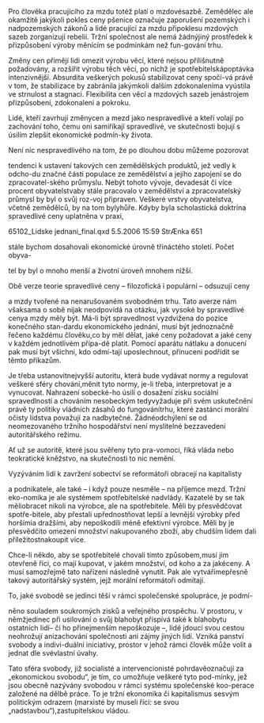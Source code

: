 
Pro člověka pracujícího za mzdu totéž platí o mzdovésazbě. Zemědělec ale okamžitě jakýkoli pokles ceny pšenice označuje zaporušení pozemských i nadpozemských zákonů a lidé pracující za mzdu připoklesu mzdových sazeb zorganizují rebelii. Tržní společnost ale nemá žádnýjiný prostředek k přizpůsobení výroby měnícím se podmínkám než fun-gování trhu.

Změny cen přimějí lidi omezit výrobu věcí, které nejsou přílišnutně požadovány, a rozšířit výrobu těch věcí, po nichž je spotřebitelskápoptávka intenzivnější. Absurdita veškerých pokusů stabilizovat ceny spočí-vá právě v tom, že stabilizace by zabránila jakýmkoli dalším zdokonaleníma vyústila ve strnulost a stagnaci. Flexibilita cen věcí a mzdových sazeb jenástrojem přizpůsobení, zdokonalení a pokroku.

Lidé, kteří zavrhují změnycen a mezd jako nespravedlivé a kteří volají po zachování toho, čemu oni samiříkají spravedlivé, ve skutečnosti bojují s úsilím zlepšit ekonomické podmín-ky života.

Není nic nespravedlivého na tom, že po dlouhou dobu můžeme pozorovat

tendenci k ustavení takových cen zemědělských produktů, jež vedly k odcho-du značné části populace ze zemědělství a jejího zapojení se do zpracovatel-ského průmyslu. Nebýt tohoto vývoje, devadesát či více procent obyvatelstvaby stále pracovalo v zemědělství a zpracovatelský průmysl by byl o svůj roz-voj připraven. Veškeré vrstvy obyvatelstva, včetně zemědělců, by na tom bylyhůře. Kdyby byla scholastická doktrína spravedlivé ceny uplatněna v praxi,

65102_Lidske jednani_final.qxd 5.5.2006 15:59 StrÆnka 651

stále bychom dosahovali ekonomické úrovně třináctého století. Počet obyva-

tel by byl o mnoho menší a životní úroveň mnohem nižší.

Obě verze teorie spravedlivé ceny – filozofická i populární – odsuzují ceny

a mzdy tvořené na nenarušovaném svobodném trhu. Tato averze nám všaksama o sobě nijak neodpovídá na otázku, jak vysoké by spravedlivé cenya mzdy měly být. Má-li být spravedlnost vyzdvižena do pozice konečného stan-dardu ekonomického jednání, musí být jednoznačně řečeno každému člověku,co by měl dělat, jaké ceny požadovat a jaké ceny v každém jednotlivém přípa-dě platit. Pomocí aparátu nátlaku a donucení pak musí být všichni, kdo odmí-tají uposlechnout, přinuceni podřídit se těmto příkazům.

Je třeba ustanovitnejvyšší autoritu, která bude vydávat normy a regulovat veškeré sféry chování,měnit tyto normy, je-li třeba, interpretovat je a vynucovat. Nahrazení sobecké-ho úsilí o dosažení zisku sociální spravedlností a chováním nesobeckým tedyvyžaduje při svém uskutečnění právě ty politiky vládních zásahů do fungovánítrhu, které zastánci morální očisty lidstva považují za nadbytečné. Žádnéodchýlení se od neomezovaného tržního hospodářství není myslitelné bezzavedení autoritářského režimu.

Ať už se autoritě, které jsou svěřeny tyto pra-vomoci, říká vláda nebo teokratické kněžstvo, na skutečnosti to nic nemění.

Vyzýváním lidí k zavržení sobectví se reformátoři obracejí na kapitalisty

a podnikatele, ale také – i když pouze nesměle – na příjemce mezd. Tržní eko-nomika je ale systémem spotřebitelské nadvlády. Kazatelé by se tak měliobracet nikoli na výrobce, ale na spotřebitele. Měli by přesvědčovat spotře-bitele, aby přestali upřednostňovat lepší a levnější výrobky před horšímia dražšími, aby nepoškodili méně efektivní výrobce. Měli by je přesvědčito omezení množství nakupovaného zboží, aby chudším lidem dali příležitostnakoupit více.

Chce-li někdo, aby se spotřebitelé chovali tímto způsobem,musí jim otevřeně říci, co mají kupovat, v jakém množství, od koho a za jakéceny. A musí samozřejmě tato nařízení následně vynutit. Pak ale vytvářímepřesně takový autoritářský systém, jejž morální reformátoři odmítají.

To, jaké svobodě se jedinci těší v rámci společenské spolupráce, je podmí-

něno souladem soukromých zisků a veřejného prospěchu. V prostoru, v němžjedinec při usilování o svůj blahobyt přispívá také k blahobytu ostatních lidí– či ho přinejmenším nepoškozuje –, lidé jdoucí svou cestou neohrožují anizachování společnosti ani zájmy jiných lidí. Vzniká panství svobody a indivi-duální iniciativy, prostor v jehož rámci člověk může volit a jednat dle svévlastní úvahy.

Tato sféra svobody, již socialisté a intervencionisté pohrdavěoznačují za „ekonomickou svobodu“, je tím, co umožňuje veškeré tyto pod-mínky, jež jsou obecně nazývány svobodou v rámci systému společenské koo-perace založené na dělbě práce. To je tržní ekonomika či kapitalismus sesvým politickým odrazem (marxisté by museli říci: se svou „nadstavbou“),zastupitelskou vládou.
